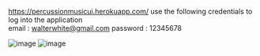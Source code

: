https://percussionmusicui.herokuapp.com/
use the following credentials to log into the application                                                                                                             
email : walterwhite@gmail.com password : 12345678

![image](https://user-images.githubusercontent.com/59998213/139588437-e66fcb9f-3520-4cad-a29d-901555613c56.png)
![image](https://user-images.githubusercontent.com/59998213/139588518-7921665a-9584-48a1-986a-a3a130a5b2db.png)
